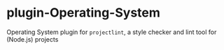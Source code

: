 # plugin-Operating-System
Operating System plugin for `projectlint`, a style checker and lint tool for (Node.js) projects

